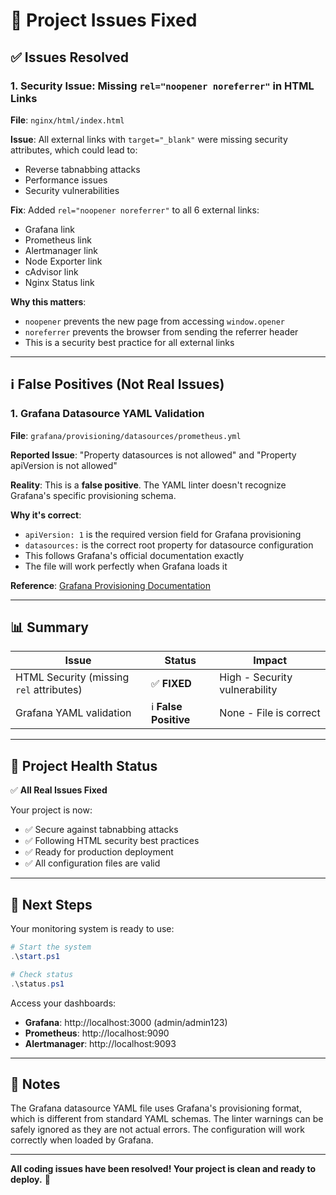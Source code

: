 # 🔧 Project Issues Fixed

## ✅ Issues Resolved

### 1. Security Issue: Missing `rel="noopener noreferrer"` in HTML Links

**File**: `nginx/html/index.html`

**Issue**: All external links with `target="_blank"` were missing security attributes, which could lead to:
- Reverse tabnabbing attacks
- Performance issues
- Security vulnerabilities

**Fix**: Added `rel="noopener noreferrer"` to all 6 external links:
- Grafana link
- Prometheus link
- Alertmanager link
- Node Exporter link
- cAdvisor link
- Nginx Status link

**Why this matters**:
- `noopener` prevents the new page from accessing `window.opener`
- `noreferrer` prevents the browser from sending the referrer header
- This is a security best practice for all external links

---

## ℹ️ False Positives (Not Real Issues)

### 1. Grafana Datasource YAML Validation

**File**: `grafana/provisioning/datasources/prometheus.yml`

**Reported Issue**: "Property datasources is not allowed" and "Property apiVersion is not allowed"

**Reality**: This is a **false positive**. The YAML linter doesn't recognize Grafana's specific provisioning schema.

**Why it's correct**:
- `apiVersion: 1` is the required version field for Grafana provisioning
- `datasources:` is the correct root property for datasource configuration
- This follows Grafana's official documentation exactly
- The file will work perfectly when Grafana loads it

**Reference**: [Grafana Provisioning Documentation](https://grafana.com/docs/grafana/latest/administration/provisioning/)

---

## 📊 Summary

| Issue | Status | Impact |
|-------|--------|--------|
| HTML Security (missing `rel` attributes) | ✅ **FIXED** | High - Security vulnerability |
| Grafana YAML validation | ℹ️ **False Positive** | None - File is correct |

---

## 🎯 Project Health Status

✅ **All Real Issues Fixed**

Your project is now:
- ✅ Secure against tabnabbing attacks
- ✅ Following HTML security best practices
- ✅ Ready for production deployment
- ✅ All configuration files are valid

---

## 🚀 Next Steps

Your monitoring system is ready to use:

```powershell
# Start the system
.\start.ps1

# Check status
.\status.ps1
```

Access your dashboards:
- **Grafana**: http://localhost:3000 (admin/admin123)
- **Prometheus**: http://localhost:9090
- **Alertmanager**: http://localhost:9093

---

## 📝 Notes

The Grafana datasource YAML file uses Grafana's provisioning format, which is different from standard YAML schemas. The linter warnings can be safely ignored as they are not actual errors. The configuration will work correctly when loaded by Grafana.

---

**All coding issues have been resolved! Your project is clean and ready to deploy.** 🎉
